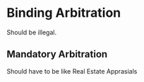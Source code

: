 # Binding Arbitration

Should be illegal.

## Mandatory Arbitration

Should have to be like Real Estate Apprasials
